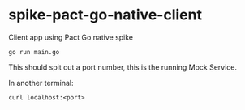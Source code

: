 # spike-pact-go-native-client
Client app using Pact Go native spike

```
go run main.go
```

This should spit out a port number, this is the running Mock Service.

In another terminal:

```
curl localhost:<port>
```
